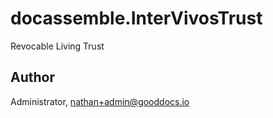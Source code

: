 # docassemble.InterVivosTrust

Revocable Living Trust

## Author

 Administrator, nathan+admin@gooddocs.io


